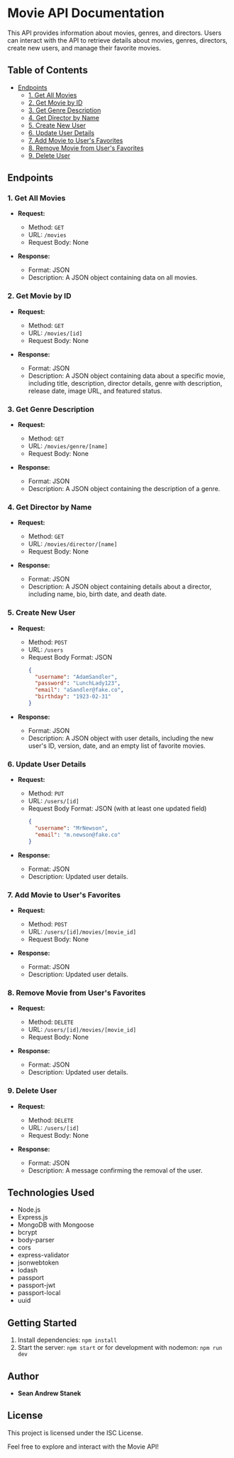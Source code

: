 # Movie API Documentation

This API provides information about movies, genres, and directors. Users can interact with the API to retrieve details about movies, genres, directors, create new users, and manage their favorite movies.

## Table of Contents
- [Endpoints](#endpoints)
  - [1. Get All Movies](#1-get-all-movies)
  - [2. Get Movie by ID](#2-get-movie-by-id)
  - [3. Get Genre Description](#3-get-genre-description)
  - [4. Get Director by Name](#4-get-director-by-name)
  - [5. Create New User](#5-create-new-user)
  - [6. Update User Details](#6-update-user-details)
  - [7. Add Movie to User's Favorites](#7-add-movie-to-users-favorites)
  - [8. Remove Movie from User's Favorites](#8-remove-movie-from-users-favorites)
  - [9. Delete User](#9-delete-user)

## Endpoints

### 1. Get All Movies

- **Request:**
  - Method: `GET`
  - URL: `/movies`
  - Request Body: None

- **Response:**
  - Format: JSON
  - Description: A JSON object containing data on all movies.

### 2. Get Movie by ID

- **Request:**
  - Method: `GET`
  - URL: `/movies/[id]`
  - Request Body: None

- **Response:**
  - Format: JSON
  - Description: A JSON object containing data about a specific movie, including title, description, director details, genre with description, release date, image URL, and featured status.

### 3. Get Genre Description

- **Request:**
  - Method: `GET`
  - URL: `/movies/genre/[name]`
  - Request Body: None

- **Response:**
  - Format: JSON
  - Description: A JSON object containing the description of a genre.

### 4. Get Director by Name

- **Request:**
  - Method: `GET`
  - URL: `/movies/director/[name]`
  - Request Body: None

- **Response:**
  - Format: JSON
  - Description: A JSON object containing details about a director, including name, bio, birth date, and death date.

### 5. Create New User

- **Request:**
  - Method: `POST`
  - URL: `/users`
  - Request Body Format: JSON
    ```json
    {
      "username": "AdamSandler",
      "password": "LunchLady123",
      "email": "aSandler@fake.co",
      "birthday": "1923-02-31"
    }
    ```

- **Response:**
  - Format: JSON
  - Description: A JSON object with user details, including the new user's ID, version, date, and an empty list of favorite movies.

### 6. Update User Details

- **Request:**
  - Method: `PUT`
  - URL: `/users/[id]`
  - Request Body Format: JSON (with at least one updated field)
    ```json
    {
      "username": "MrNewson",
      "email": "m.newson@fake.co"
    }
    ```

- **Response:**
  - Format: JSON
  - Description: Updated user details.

### 7. Add Movie to User's Favorites

- **Request:**
  - Method: `POST`
  - URL: `/users/[id]/movies/[movie_id]`
  - Request Body: None

- **Response:**
  - Format: JSON
  - Description: Updated user details.

### 8. Remove Movie from User's Favorites

- **Request:**
  - Method: `DELETE`
  - URL: `/users/[id]/movies/[movie_id]`
  - Request Body: None

- **Response:**
  - Format: JSON
  - Description: Updated user details.

### 9. Delete User

- **Request:**
  - Method: `DELETE`
  - URL: `/users/[id]`
  - Request Body: None

- **Response:**
  - Format: JSON
  - Description: A message confirming the removal of the user.

## Technologies Used

- Node.js
- Express.js
- MongoDB with Mongoose
- bcrypt
- body-parser
- cors
- express-validator
- jsonwebtoken
- lodash
- passport
- passport-jwt
- passport-local
- uuid

## Getting Started

1. Install dependencies: `npm install`
2. Start the server: `npm start` or for development with nodemon: `npm run dev`

## Author

- **Sean Andrew Stanek**

## License

This project is licensed under the ISC License.

Feel free to explore and interact with the Movie API!
